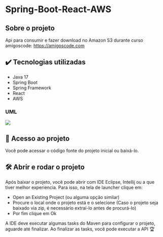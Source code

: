 # Spring-Boot-React-AWS

## Sobre o projeto 

Api para consumir e fazer download no Amazon S3 durante curso amigoscode:
https://amigoscode.com 

## ✔️ Tecnologias utilizadas 

- Java 17
- Spring Boot
- Spring Framework
- React 
- AWS


### UML
<image src = "https://user-images.githubusercontent.com/104622435/208240021-66b54506-75a9-4df2-b746-d29cab4e95a6.png"/>

## 📁 Acesso ao projeto

Você pode acessar o código fonte do projeto inicial ou baixá-lo.

## 🛠️ Abrir e rodar o projeto

Após baixar o projeto, você pode abrir com IDE Eclipse, Intellij ou a que tiver melhor experiencia. Para isso, na tela de launcher clique em:   

- Open an Existing Project (ou alguma opção similar)
- Procure o local onde o projeto está e o selecione (Caso o projeto seja baixado via zip, é necessário extraí-lo antes de procurá-lo)
- Por fim clique em Ok

A IDE deve executar algumas tasks do Maven para configurar o projeto, aguarde até finalizar. Ao finalizar as tasks, você pode executar a API 🏆
